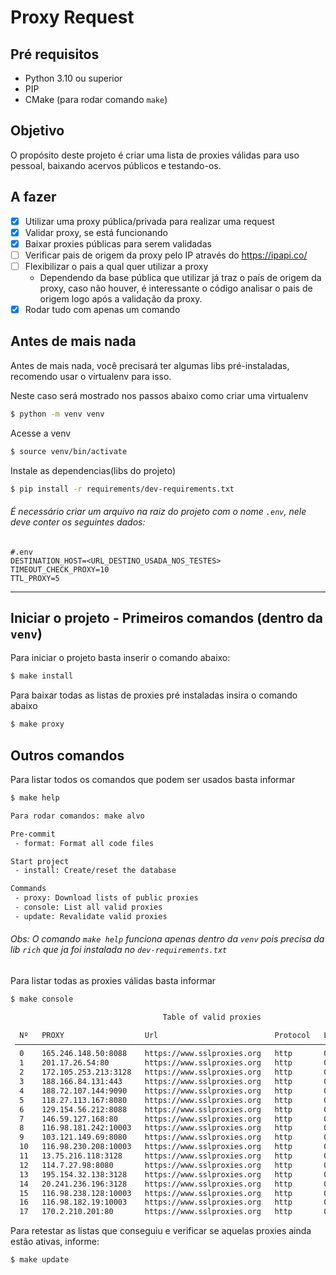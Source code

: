 # Proxy Request

## Pré requisitos
- Python 3.10 ou superior
- PIP
- CMake (para rodar comando ```make```)

## Objetivo
O propósito deste projeto é criar uma lista de proxies válidas para uso pessoal, baixando acervos públicos e testando-os.

## A fazer
- [x] Utilizar uma proxy pública/privada para realizar uma request
- [x] Validar proxy, se está funcionando
- [x] Baixar proxies públicas para serem validadas
- [ ] Verificar pais de origem da proxy pelo IP através do https://ipapi.co/
- [ ] Flexibilizar o pais a qual quer utilizar a proxy
  - Dependendo da base pública que utilizar já traz o país de origem da proxy, caso não houver, é interessante o código analisar o pais de origem logo após a validação da proxy.
- [x] Rodar tudo com apenas um comando

## Antes de mais nada
Antes de mais nada, você precisará ter algumas libs pré-instaladas, recomendo usar o virtualenv para isso.

Neste caso será mostrado nos passos abaixo como criar uma virtualenv
```bash
$ python -m venv venv
```

Acesse a venv
```bash
$ source venv/bin/activate
```

Instale as dependencias(libs do projeto)
```bash
$ pip install -r requirements/dev-requirements.txt
```

###### É necessário criar um arquivo na raiz do projeto com o nome ```.env```, nele deve conter os seguintes dados:
```dotenv
#.env
DESTINATION_HOST=<URL_DESTINO_USADA_NOS_TESTES>
TIMEOUT_CHECK_PROXY=10
TTL_PROXY=5

```

---

## Iniciar o projeto - Primeiros comandos (dentro da ```venv```)
Para iniciar o projeto basta inserir o comando abaixo:
```bash
$ make install
```

Para baixar todas as listas de proxies pré instaladas insira o comando abaixo
```bash
$ make proxy
```

## Outros comandos
Para listar todos os comandos que podem ser usados basta informar
```bash
$ make help

Para rodar comandos: make alvo

Pre-commit
 - format: Format all code files

Start project
 - install: Create/reset the database

Commands
 - proxy: Download lists of public proxies
 - console: List all valid proxies
 - update: Revalidate valid proxies
```
###### Obs: O comando ```make help``` funciona apenas dentro da ```venv``` pois precisa da lib ```rich``` que ja foi instalada no ```dev-requirements.txt```

Para listar todas as proxies válidas basta informar
```bash
$ make console

                                  Table of valid proxies

  Nº   PROXY                  Url                          Protocol   Last check
 ─────────────────────────────────────────────────────────────────────────────────────────
  0    165.246.148.50:8088    https://www.sslproxies.org   http       01/03/2023 19:49:47
  1    201.17.26.54:80        https://www.sslproxies.org   http       01/03/2023 19:49:47
  2    172.105.253.213:3128   https://www.sslproxies.org   http       01/03/2023 19:49:47
  3    188.166.84.131:443     https://www.sslproxies.org   http       01/03/2023 19:49:47
  4    188.72.107.144:9090    https://www.sslproxies.org   http       01/03/2023 19:49:47
  5    118.27.113.167:8080    https://www.sslproxies.org   http       01/03/2023 19:49:47
  6    129.154.56.212:8088    https://www.sslproxies.org   http       01/03/2023 19:49:47
  7    146.59.127.168:80      https://www.sslproxies.org   http       01/03/2023 19:49:47
  8    116.98.181.242:10003   https://www.sslproxies.org   http       01/03/2023 19:49:47
  9    103.121.149.69:8080    https://www.sslproxies.org   http       01/03/2023 19:49:47
  10   116.98.230.208:10003   https://www.sslproxies.org   http       01/03/2023 19:49:47
  11   13.75.216.118:3128     https://www.sslproxies.org   http       01/03/2023 19:49:47
  12   114.7.27.98:8080       https://www.sslproxies.org   http       01/03/2023 19:49:47
  13   195.154.32.138:3128    https://www.sslproxies.org   http       01/03/2023 19:49:47
  14   20.241.236.196:3128    https://www.sslproxies.org   http       01/03/2023 19:49:47
  15   116.98.238.128:10003   https://www.sslproxies.org   http       01/03/2023 19:49:47
  16   116.98.182.19:10003    https://www.sslproxies.org   http       01/03/2023 19:49:47
  17   170.2.210.201:80       https://www.sslproxies.org   http       01/03/2023 19:49:47
```

Para retestar as listas que conseguiu e verificar se aquelas proxies ainda estão ativas, informe:
```bash
$ make update
```
